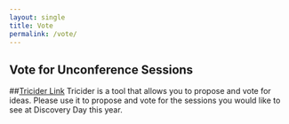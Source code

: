 ```yaml
---
layout: single
title: Vote
permalink: /vote/
---
```



## Vote for Unconference Sessions
##[Tricider Link](https://www.tricider.com/brainstorming/2XiGTtmZlRZ;jsessionid=QjDEvLvfyiYsr3ltIBNccA) 
Tricider is a tool that allows you to propose and vote for ideas. Please use it to propose and vote for the sessions you would like to see at Discovery Day this year.
